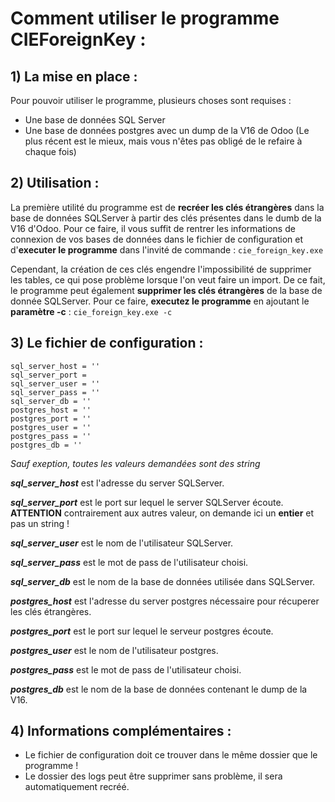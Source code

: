 # Comment utiliser le programme CIEForeignKey :
## 1) La mise en place :
Pour pouvoir utiliser le programme, plusieurs choses sont requises : 
- Une base de données SQL Server
- Une base de données postgres avec un dump de la V16 de Odoo (Le plus récent est le mieux, mais vous n'êtes pas obligé
de le refaire à chaque fois)
## 2) Utilisation :
La première utilité du programme est de **recréer les clés étrangères** dans la base de données SQLServer à partir des clés
présentes dans le dumb de la V16 d'Odoo. Pour ce faire, il vous suffit de rentrer les informations de connexion de vos bases de données dans le fichier de
configuration et d'**executer le programme** dans l'invité de commande : ```cie_foreign_key.exe```

Cependant, la création de ces clés engendre l'impossibilité de supprimer les tables, ce qui pose problème lorsque l'on
veut faire un import. De ce fait, le programme peut également **supprimer les clés étrangères** de la base de donnée
SQLServer. Pour ce faire, **executez le programme** en ajoutant le **paramètre -c** : ```cie_foreign_key.exe -c```
## 3) Le fichier de configuration :
```
sql_server_host = '' 
sql_server_port = 
sql_server_user = ''
sql_server_pass = ''
sql_server_db = '' 
postgres_host = ''
postgres_port = ''
postgres_user = ''
postgres_pass = ''
postgres_db = ''
```
*Sauf exeption, toutes les valeurs demandées sont des string*

***sql_server_host*** est l'adresse du server SQLServer.

***sql_server_port*** est le port sur lequel le server SQLServer écoute. **ATTENTION** contrairement aux autres valeur, 
on demande ici un **entier** et pas un string !

***sql_server_user*** est le nom de l'utilisateur SQLServer.

***sql_server_pass*** est le mot de pass de l'utilisateur choisi.

***sql_server_db*** est le nom de la base de données utilisée dans SQLServer.

***postgres_host*** est l'adresse du server postgres nécessaire pour récuperer les clés étrangères.

***postgres_port*** est le port sur lequel le serveur postgres écoute.

***postgres_user*** est le nom de l'utilisateur postgres.

***postgres_pass*** est le mot de pass de l'utilisateur choisi.

***postgres_db*** est le nom de la base de données contenant le dump de la V16.
## 4) Informations complémentaires :
- Le fichier de configuration doit ce trouver dans le même dossier que le programme !
- Le dossier des logs peut être supprimer sans problème, il sera automatiquement recréé.